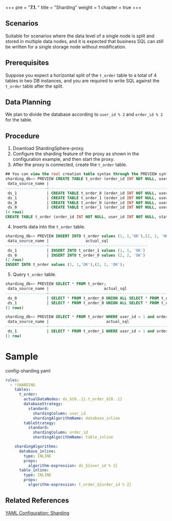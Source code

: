 +++
pre = "<b>7.1. </b>"
title = "Sharding"
weight = 1
chapter = true
+++

## Scenarios
Suitable for scenarios where the data level of a single node is split and stored in multiple data nodes, and it is expected that business SQL can still be written for a single storage node without modification.
## Prerequisites
Suppose you expect a horizontal split of the `t_order` table to a total of 4 tables in two DB instances, and you are required to write SQL against the `t_order` table after the split.
## Data Planning
We plan to divide the database according to `user_id % 2` and `order_id % 2` for the table.
## Procedure
1. Download ShardingSphere-proxy.
2. Configure the sharding feature of the proxy as shown in the configuration example, and then start the proxy.
3. After the proxy is connected, create the `t_order` table.
``` sql
## You can view the real creation table syntax through the PREVIEW syntax
sharding_db=> PREVIEW CREATE TABLE t_order (order_id INT NOT NULL, user_id INT NOT NULL, status VARCHAR(45) NULL, PRIMARY KEY (order_id));
 data_source_name |                                                      actual_sql
------------------+-----------------------------------------------------------------------------------------------------------------------
 ds_1             | CREATE TABLE t_order_0 (order_id INT NOT NULL, user_id INT NOT NULL, status VARCHAR(45) NULL, PRIMARY KEY (order_id))
 ds_1             | CREATE TABLE t_order_1 (order_id INT NOT NULL, user_id INT NOT NULL, status VARCHAR(45) NULL, PRIMARY KEY (order_id))
 ds_0             | CREATE TABLE t_order_0 (order_id INT NOT NULL, user_id INT NOT NULL, status VARCHAR(45) NULL, PRIMARY KEY (order_id))
 ds_0             | CREATE TABLE t_order_1 (order_id INT NOT NULL, user_id INT NOT NULL, status VARCHAR(45) NULL, PRIMARY KEY (order_id))
(4 rows)
CREATE TABLE t_order (order_id INT NOT NULL, user_id INT NOT NULL, status VARCHAR(45) NULL, PRIMARY KEY (order_id));
``` 
4. Inserts data into the `t_order` table.
``` sql
sharding_db=> PREVIEW INSERT INTO t_order values (1, 1,'OK'),(2, 2, 'OK');
 data_source_name |                actual_sql
------------------+-------------------------------------------
 ds_1             | INSERT INTO t_order_1 values (1, 1, 'OK')
 ds_0             | INSERT INTO t_order_0 values (2, 2, 'OK')
(2 rows)
INSERT INTO t_order values (1, 1,'OK'),(2, 2, 'OK');
```
5. Query `t_order` table.
``` sql
sharding_db=> PREVIEW SELECT * FROM t_order;
 data_source_name |                        actual_sql
------------------+-----------------------------------------------------------
 ds_0             | SELECT * FROM t_order_0 UNION ALL SELECT * FROM t_order_1
 ds_1             | SELECT * FROM t_order_0 UNION ALL SELECT * FROM t_order_1
(2 rows)

sharding_db=> PREVIEW SELECT * FROM t_order WHERE user_id = 1 and order_id = 1;
 data_source_name |                         actual_sql
------------------+------------------------------------------------------------
 ds_1             | SELECT * FROM t_order_1 WHERE user_id = 1 and order_id = 1
(1 row)
```
# Sample
config-sharding.yaml
``` yaml
rules:
  - !SHARDING
    tables:
      t_order:
        actualDataNodes: ds_${0..1}.t_order_${0..1}
        databaseStrategy:
          standard:
            shardingColumn: user_id
            shardingAlgorithmName: database_inline
        tableStrategy:
          standard:
            shardingColumn: order_id
            shardingAlgorithmName: table_inline

    shardingAlgorithms:
      database_inline:
        type: INLINE
        props:
          algorithm-expression: ds_${user_id % 2}
      table_inline:
        type: INLINE
        props:
          algorithm-expression: t_order_${order_id % 2}
```
## Related References
[YAML Configuration: Sharding](/en/user-manual/shardingsphere-jdbc/yaml-config/rules/sharding/)